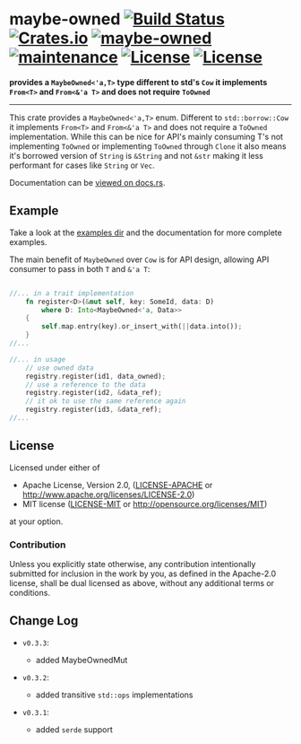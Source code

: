 
# maybe-owned [![Build Status](https://travis-ci.org/rustonaut/maybe-owned.svg?branch=master)](https://travis-ci.org/rustonaut/maybe-owned) [![Crates.io](https://img.shields.io/crates/v/maybe-owned.svg)](https://crates.io/crates/maybe-owned) [![maybe-owned](https://docs.rs/maybe-owned/badge.svg)](https://docs.rs/maybe-owned) [![maintenance](https://img.shields.io/badge/maintenance-passively--maintained-blue.svg)](https://img.shields.io/badge/maintenance-passively--maintained-blue.svg) [![License](https://img.shields.io/badge/License-MIT-blue.svg)](https://opensource.org/licenses/MIT) [![License](https://img.shields.io/badge/License-Apache%202.0-blue.svg)](https://opensource.org/licenses/Apache-2.0)

**provides a `MaybeOwned<'a,T>` type different to std's `Cow` it implements `From<T>` and `From<&'a T>` and does not require `ToOwned`**

---

This crate provides a `MaybeOwned<'a,T>` enum. Different to `std::borrow::Cow` it
implements `From<T>` and `From<&'a T>` and does not require a `ToOwned` implementation.
While this can be nice for API's mainly consuming T's not implementing `ToOwned` or implementing
`ToOwned` through `Clone` it also means it's borrowed version of `String` is
`&String` and not `&str` making it less performant for cases like `String` or `Vec`.


Documentation can be [viewed on docs.rs](https://docs.rs/maybe-owned).


## Example

Take a look at the [examples dir](./examples) and the documentation
for more complete examples.

The main benefit of `MaybeOwned` over `Cow` is for API design,
allowing API consumer to pass in both `T` and `&'a T`:

```rust

//... in a trait implementation
    fn register<D>(&mut self, key: SomeId, data: D)
        where D: Into<MaybeOwned<'a, Data>>
    {
        self.map.entry(key).or_insert_with(||data.into());
    }
//...

//... in usage
    // use owned data
    registry.register(id1, data_owned);
    // use a reference to the data
    registry.register(id2, &data_ref);
    // it ok to use the same reference again
    registry.register(id3, &data_ref);
//...
```




## License

Licensed under either of

 * Apache License, Version 2.0, ([LICENSE-APACHE](LICENSE-APACHE) or http://www.apache.org/licenses/LICENSE-2.0)
 * MIT license ([LICENSE-MIT](LICENSE-MIT) or http://opensource.org/licenses/MIT)

at your option.

### Contribution

Unless you explicitly state otherwise, any contribution intentionally submitted
for inclusion in the work by you, as defined in the Apache-2.0 license, shall be dual licensed as above, without any
additional terms or conditions.


## Change Log

- `v0.3.3`:
  - added MaybeOwnedMut

- `v0.3.2`:
  - added transitive `std::ops` implementations

- `v0.3.1`:
  - added `serde` support

